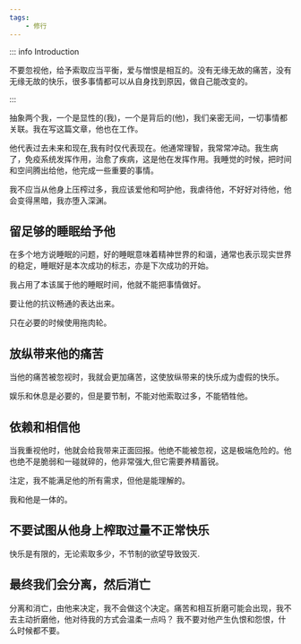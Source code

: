 ```yaml
---
tags:
    - 修行
---
```


::: info Introduction

不要忽视他，给予索取应当平衡，爱与憎恨是相互的。没有无缘无故的痛苦，没有无缘无故的快乐，很多事情都可以从自身找到原因，做自己能改变的。

:::


抽象两个我，一个是显性的(我)，一个是背后的(他)，我们亲密无间，一切事情都关联。我在写这篇文章，他也在工作。 

他代表过去未来和现在,我有时仅代表现在。他通常理智，我常常冲动。我生病了，免疫系统发挥作用，治愈了疾病，这是他在发挥作用。我睡觉的时候，把时间和空间腾出给他，他完成一些重要的事情。

我不应当从他身上压榨过多，我应该爱他和呵护他，我虐待他，不好好对待他，他会变得黑暗，我亦堕入深渊。

## 留足够的睡眠给予他

在多个地方说睡眠的问题，好的睡眠意味着精神世界的和谐，通常也表示现实世界的稳定，睡眠好是本次成功的标志，亦是下次成功的开始。

我占用了本该属于他的睡眠时间，他就不能把事情做好。

要让他的抗议畅通的表达出来。

只在必要的时候使用拖肉轮。

## 放纵带来他的痛苦

当他的痛苦被忽视时，我就会更加痛苦，这使放纵带来的快乐成为虚假的快乐。

娱乐和休息是必要的，但是要节制，不能对他索取过多，不能牺牲他。

## 依赖和相信他

当我重视他时，他就会给我带来正面回报。他绝不能被忽视，这是极端危险的。他也绝不是脆弱和一碰就碎的，他非常强大,但它需要养精蓄锐。

注定，我不能满足他的所有需求，但他是能理解的。

我和他是一体的。

## 不要试图从他身上榨取过量不正常快乐

快乐是有限的，无论索取多少，不节制的欲望导致毁灭.

## 最终我们会分离，然后消亡

分离和消亡，由他来决定，我不会做这个决定。痛苦和相互折磨可能会出现，我不去主动折磨他，他对待我的方式会温柔一点吗？ 我不要对他产生仇恨和怨恨，什么时候都不要。


